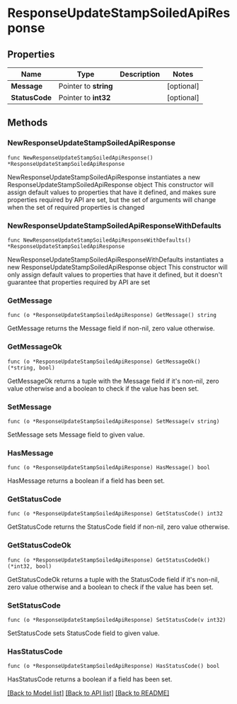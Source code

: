 # ResponseUpdateStampSoiledApiResponse

## Properties

Name | Type | Description | Notes
------------ | ------------- | ------------- | -------------
**Message** | Pointer to **string** |  | [optional] 
**StatusCode** | Pointer to **int32** |  | [optional] 

## Methods

### NewResponseUpdateStampSoiledApiResponse

`func NewResponseUpdateStampSoiledApiResponse() *ResponseUpdateStampSoiledApiResponse`

NewResponseUpdateStampSoiledApiResponse instantiates a new ResponseUpdateStampSoiledApiResponse object
This constructor will assign default values to properties that have it defined,
and makes sure properties required by API are set, but the set of arguments
will change when the set of required properties is changed

### NewResponseUpdateStampSoiledApiResponseWithDefaults

`func NewResponseUpdateStampSoiledApiResponseWithDefaults() *ResponseUpdateStampSoiledApiResponse`

NewResponseUpdateStampSoiledApiResponseWithDefaults instantiates a new ResponseUpdateStampSoiledApiResponse object
This constructor will only assign default values to properties that have it defined,
but it doesn't guarantee that properties required by API are set

### GetMessage

`func (o *ResponseUpdateStampSoiledApiResponse) GetMessage() string`

GetMessage returns the Message field if non-nil, zero value otherwise.

### GetMessageOk

`func (o *ResponseUpdateStampSoiledApiResponse) GetMessageOk() (*string, bool)`

GetMessageOk returns a tuple with the Message field if it's non-nil, zero value otherwise
and a boolean to check if the value has been set.

### SetMessage

`func (o *ResponseUpdateStampSoiledApiResponse) SetMessage(v string)`

SetMessage sets Message field to given value.

### HasMessage

`func (o *ResponseUpdateStampSoiledApiResponse) HasMessage() bool`

HasMessage returns a boolean if a field has been set.

### GetStatusCode

`func (o *ResponseUpdateStampSoiledApiResponse) GetStatusCode() int32`

GetStatusCode returns the StatusCode field if non-nil, zero value otherwise.

### GetStatusCodeOk

`func (o *ResponseUpdateStampSoiledApiResponse) GetStatusCodeOk() (*int32, bool)`

GetStatusCodeOk returns a tuple with the StatusCode field if it's non-nil, zero value otherwise
and a boolean to check if the value has been set.

### SetStatusCode

`func (o *ResponseUpdateStampSoiledApiResponse) SetStatusCode(v int32)`

SetStatusCode sets StatusCode field to given value.

### HasStatusCode

`func (o *ResponseUpdateStampSoiledApiResponse) HasStatusCode() bool`

HasStatusCode returns a boolean if a field has been set.


[[Back to Model list]](../README.md#documentation-for-models) [[Back to API list]](../README.md#documentation-for-api-endpoints) [[Back to README]](../README.md)


